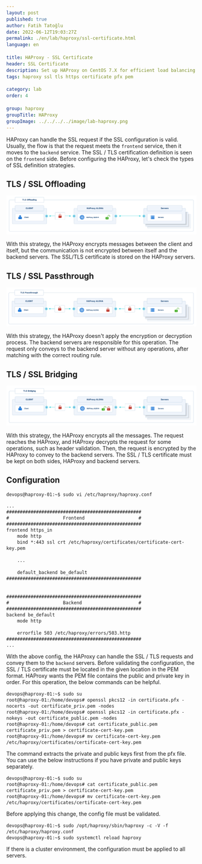 ```yaml
---
layout: post
published: true
author: Fatih Tatoğlu
date: 2022-06-12T19:03:27Z
permalink: ./en/lab/haproxy/ssl-certificate.html
language: en

title: HAProxy - SSL Certificate
header: SSL Certificate
description: Set up HAProxy on CentOS 7.X for efficient load balancing. Follow step-by-step instructions for preparation, installation, configuration, and security. Ensure a smooth deployment.
tags: haproxy ssl tls https certificate pfx pem

category: lab
order: 4

group: haproxy
groupTitle: HAProxy
groupImage: ../../../../image/lab-haproxy.png
---
```


HAProxy can handle the SSL request if the SSL configuration is valid. Usually, the flow is that the request meets the `frontend` service, then it moves to the `backend` service. The SSL / TLS certification definition is seen on the `frontend` side. Before configuring the HAProxy, let's check the types of SSL definition strategies.

## TLS / SSL Offloading

![TLS / SSL Offloading](../../../../image/tls-offloading.png "TLS Offloading - [HAProxy Encryption Strategies](https://www.haproxy.com/documentation/aloha/latest/security/tls/encryption-strategies/)")

With this strategy, the HAProxy encrypts messages between the client and itself, but the communication is not encrypted between itself and the backend servers. The SSL/TLS certificate is stored on the HAProxy servers.

## TLS / SSL Passthrough

![TLS / SSL Passthrough](../../../../image/tls-passthrough.png "TLS Passthrough - [HAProxy Encryption Strategies](https://www.haproxy.com/documentation/aloha/latest/security/tls/encryption-strategies/)")

With this strategy, the HAProxy doesn't apply the encryption or decryption process. The backend servers are responsible for this operation. The request only conveys to the backend server without any operations, after matching with the correct routing rule.

## TLS / SSL Bridging

![TLS / SSL Bridging](../../../../image/tls-bridging.png "TLS Bridging - [HAProxy Encryption Strategies](https://www.haproxy.com/documentation/aloha/latest/security/tls/encryption-strategies/)")

With this strategy, the HAProxy encrypts all the messages. The request reaches the HAProxy, and HAProxy decrypts the request for some operations, such as header validation. Then, the request is encrypted by the HAProxy to convey to the backend servers. The SSL / TLS certificate must be kept on both sides, HAProxy and backend servers.

## Configuration

```shell
devops@haproxy-01:~$ sudo vi /etc/haproxy/haproxy.conf
```

```nestedtext
...
##################################################
#                    Frontend                    #
##################################################
frontend https_in
    mode http
    bind *:443 ssl crt /etc/haproxy/certificates/certificate-cert-key.pem

    ...

    default_backend be_default
##################################################


##################################################
#                    Backend                     #
##################################################
backend be_default
    mode http

    errorfile 503 /etc/haproxy/errors/503.http
##################################################
...
```

With the above config, the HAProxy can handle the SSL / TLS requests and convey them to the `backend` servers. Before validating the configuration, the SSL / TLS certificate must be located in the given location in the PEM format. HAProxy wants the PEM file contains the public and private key in order. For this operation, the below commands can be helpful.

```shell
devops@haproxy-01:~$ sudo su
root@haproxy-01:/home/devops# openssl pkcs12 -in certificate.pfx -nocerts -out certificate_priv.pem -nodes
root@haproxy-01:/home/devops# openssl pkcs12 -in certificate.pfx -nokeys -out certificate_public.pem -nodes
root@haproxy-01:/home/devops# cat certificate_public.pem certificate_priv.pem > certificate-cert-key.pem
root@haproxy-01:/home/devops# mv certificate-cert-key.pem /etc/haproxy/certificates/certificate-cert-key.pem
```

The command extracts the private and public keys first from the pfx file. You can use the below instructions if you have private and public keys separately.

```shell
devops@haproxy-01:~$ sudo su
root@haproxy-01:/home/devops# cat certificate_public.pem certificate_priv.pem > certificate-cert-key.pem
root@haproxy-01:/home/devops# mv certificate-cert-key.pem /etc/haproxy/certificates/certificate-cert-key.pem
```

Before applying this change, the config file must be validated.

```shell
devops@haproxy-01:~$ sudo /opt/haproxy/sbin/haproxy -c -V -f /etc/haproxy/haproxy.conf
devops@haproxy-01:~$ sudo systemctl reload haproxy
```

If there is a cluster environment, the configuration must be applied to all servers.
